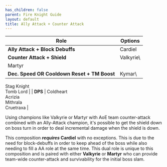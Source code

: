 ```yaml
---
has_children: false
parent: Fire Knight Guide
layout: default
title: Ally Attack + Counter Attack
---
```

| **Role**                                    | **Options**                             |
| ------------------------------------------- | --------------------------------------- |
| **Ally Attack + Block Debuffs**             | Cardiel                                 |
| **Counter Attack + Shield**                 | Valkyrie\
Martyr                        |
| **Dec. Speed OR Cooldown Reset + TM Boost** | Kymar\
Stag Knight\
Tomb Lord           |
| **DPS**                                     | Coldheart\
Acrizia\
Mithrala\
Cruetraxa |



Using champions like Valkyrie or Martyr with AoE team counter-attack combined with an Ally-Attack champion, it's possible to get the shield down on boss turn in order to deal incremental damage when the shield is down. 

This composition ***requires* Cardiel** with no exceptions. This is due to the need for block-debuffs in order to keep ahead of the boss while also needing to fill a AA role at the same time. This dual role is unique to this composition and is paired with either **Valkyrie** or **Martyr** who can provide team-wide counter-attack and survivability for the initial boss slam.